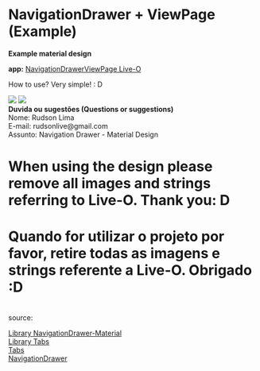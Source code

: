 # NavigationDrawer + ViewPage (Example)

<b>Example material design</b>

<b>app:</b> <a href="https://play.google.com/store/apps/details?id=br.liveo.navigationviewpagerliveo" target="_blank">NavigationDrawerViewPage Live-O</a>

How to use? Very simple! : D

<img src="https://raw.githubusercontent.com/rudsonlive/NavigationDrawerViewPage-MaterialDesign/master/Screenshot/Screenshot_01.png">

<img src="https://raw.githubusercontent.com/rudsonlive/NavigationDrawerViewPage-MaterialDesign/master/Screenshot/Screenshot_02.png">

<br>
<b>Duvida ou sugestões (Questions or suggestions)</b> <br>
Nome: Rudson Lima <br>
E-mail: rudsonlive@gmail.com<br>
Assunto: Navigation Drawer - Material Design
<br>

When using the design please remove all images and strings referring to Live-O. Thank you: D <br>
=================================================================================================

Quando for utilizar o projeto por favor, retire todas as imagens e strings referente a Live-O. Obrigado :D
==========================================================================================================
<br>
source:<br> 

<a href="https://github.com/rudsonlive/NavigationDrawer-MaterialDesign" target="_blank">Library NavigationDrawer-Material</a><br>
<a href="https://github.com/jpardogo/PagerSlidingTabStrip" target="_blank">Library Tabs</a><br>
<a href="http://www.google.com/design/spec/components/tabs.html" target="_blank">Tabs</a><br>
<a href="http://www.google.com/design/spec/patterns/navigation-drawer.html" target="_blank">NavigationDrawer</a>
